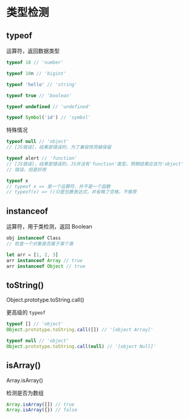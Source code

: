 # 类型检测

## typeof

运算符，返回数据类型

```js
typeof 18 // 'number'

typeof 10n // 'bigint'

typeof 'hello' // 'string'

typeof true // 'boolean'

typeof undefined // 'undefined'

typeof Symbol('id') // 'symbol'
```

特殊情况

```js
typeof null // 'object'
// [JS错误]，结果是错误的，为了兼容性而被保留

typeof alert // 'function'
// [JS错误]，结果是错误的，JS并没有'function'类型，预期结果应该为'object'
// 错误，但是好用

typeof x
// typeof x => 是一个运算符，并不是一个函数
// typeof(x) => ()只是包裹表达式，并省略了空格，不推荐
```

## instanceof

运算符，用于类检测，返回 Boolean

```js
obj instanceof Class
// 检查一个对象是否属于某个类

let arr = [1, 2, 3]
arr instanceof Array // true
arr instanceof Object // true
```

## toString()

Object.prototype.toString.call()

更高级的 `typeof`

```js
typeof [] // 'object'
Object.prototype.toString.call([]) // '[object Array]'

typeof null // 'object'
Object.prototype.toString.call(null) // '[object Null]'
```

## isArray()

Array.isArray()

检测是否为数组

```js
Array.isArray([]) // true
Array.isArray({}) // false
```
